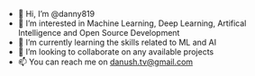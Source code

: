 - 👋 Hi, I’m @danny819
- 👀 I’m interested in Machine Learning, Deep Learning, Artifical Intelligence and Open Source Development
- 🌱 I’m currently learning the skills related to ML and AI 
- 💞️ I’m looking to collaborate on any available projects
- 📫 You can reach me on danush.tv@gmail.com

<!---
danny819/danny819 is a ✨ special ✨ repository because its `README.md` (this file) appears on your GitHub profile.
You can click the Preview link to take a look at your changes.
--->
